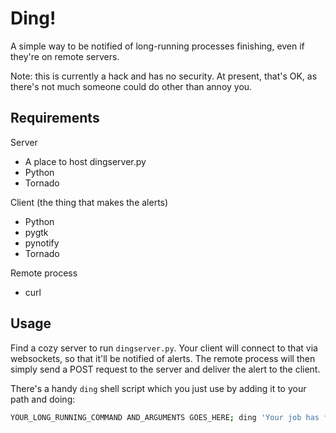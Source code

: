 Ding!
=====

A simple way to be notified of long-running processes finishing, even if
they're on remote servers.

Note: this is currently a hack and has no security. At present, that's OK, as
there's not much someone could do other than annoy you.

Requirements
------------

Server

* A place to host dingserver.py
* Python
* Tornado

Client (the thing that makes the alerts)

* Python
* pygtk
* pynotify
* Tornado

Remote process

* curl

Usage
-----

Find a cozy server to run `dingserver.py`. Your client will connect to that via
websockets, so that it'll be notified of alerts. The remote process will then
simply send a POST request to the server and deliver the alert to the client.

There's a handy `ding` shell script which you just use by adding it to your
path and doing:

```sh
YOUR_LONG_RUNNING_COMMAND AND_ARGUMENTS GOES_HERE; ding 'Your job has finished.'
```


